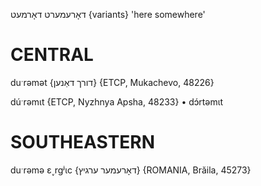 דאָרעמערט
דאָרמעט {variants}
'here somewhere'

CENTRAL
========

duˑrəmət {דורך דאַנען} {ETCP, Mukachevo, 48226}

dúˑrəmɩt {ETCP, Nyzhnya Apsha, 48233}
	•	dɔ́rtəmɩt

SOUTHEASTERN
==============

duˑrəmə ɛ˯rgʲɩc {דאָרעמער ערגיץ} {ROMANIA, Brăila, 45273}
